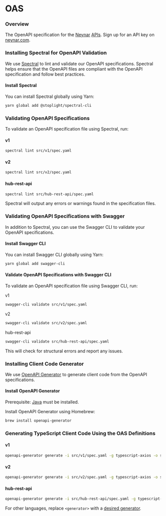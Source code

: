 # OAS

### Overview

The OpenAPI specification for the [Neynar](https://neynar.com) [APIs](https://docs.neynar.com). 
Sign up for an API key on [neynar.com](https://neynar.com).

### Installing Spectral for OpenAPI Validation

We use [Spectral](https://github.com/stoplightio/spectral) to lint and validate our OpenAPI specifications. Spectral helps ensure that the OpenAPI files are compliant with the OpenAPI specification and follow best practices.

#### Install Spectral

You can install Spectral globally using Yarn:

```bash
yarn global add @stoplight/spectral-cli
```

### Validating OpenAPI Specifications

To validate an OpenAPI specification file using Spectral, run:

#### v1

```bash
spectral lint src/v1/spec.yaml
```

#### v2

```bash
spectral lint src/v2/spec.yaml
```

#### hub-rest-api

```bash
spectral lint src/hub-rest-api/spec.yaml
```

Spectral will output any errors or warnings found in the specification files.

### Validating OpenAPI Specifications with Swagger
In addition to Spectral, you can use the Swagger CLI to validate your OpenAPI specifications.

#### Install Swagger CLI
You can install Swagger CLI globally using Yarn:

```bash
yarn global add swagger-cli
```

#### Validate OpenAPI Specifications with Swagger CLI
To validate an OpenAPI specification file using Swagger CLI, run:

v1
```bash
swagger-cli validate src/v1/spec.yaml
```

v2
```bash
swagger-cli validate src/v2/spec.yaml
```

hub-rest-api
```bash
swagger-cli validate src/hub-rest-api/spec.yaml
```

This will check for structural errors and report any issues.

### Installing Client Code Generator

We use [OpenAPI Generator](https://openapi-generator.tech/) to generate client code from the OpenAPI specifications.

#### Install OpenAPI Generator

Prerequisite: [Java](https://www.java.com/) must be installed.

Install OpenAPI Generator using Homebrew:

```bash
brew install openapi-generator
```

### Generating TypeScript Client Code Using the OAS Definitions

#### v1

```bash
openapi-generator generate -i src/v1/spec.yaml -g typescript-axios -o src/v1/swagger-tmp
```

#### v2

```bash
openapi-generator generate -i src/v2/spec.yaml -g typescript-axios -o src/v2/swagger-tmp
```

#### hub-rest-api

```bash
openapi-generator generate -i src/hub-rest-api/spec.yaml -g typescript-axios -o src/hub-rest-api/swagger-tmp
```

For other languages, replace `<generator>` with a [desired generator](https://openapi-generator.tech/docs/generators).